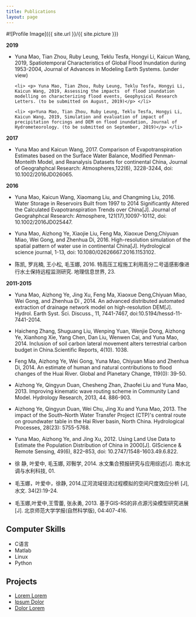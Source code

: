 ```yaml
---
title: Publications
layout: page
---
```

#![Profile Image]({{ site.url }}/{{ site.picture }})


<p style="font-weight:bold;" style="color:blue;">
2019</p>

<ul>
	<li> <p align="left"> Yuna Mao, Tian Zhou, Ruby Leung, Teklu Tesfa, Hongyi Li, Kaicun Wang, 2019, Spatiotemporal Characteristics of Global Flood Inundation during 1953-2004, Journal of Advances in Modeling Earth Systems. (under view)</p> </li>
	
	<li> <p> Yuna Mao, Tian Zhou, Ruby Leung, Teklu Tesfa, Hongyi Li, Kaicun Wang, 2019, Assessing the impacts  of flood inundation modelling on characterizing flood events, Geophysical Research Letters. (to be submitted on August, 2019)</p> </li>

	<li> <p>Yuna Mao, Tian Zhou, Ruby Leung, Teklu Tesfa, Hongyi Li, Kaicun Wang, 2019, Simulation and evaluation of impact of precipitation forcings and DEM on flood inundation, Journal of Hydrometeorology. (to be submitted on September, 2019)</p> </li>

</ul>

 <p style="font-weight:bold;" style="color:blue;">2017</p> 
<ul>	
	<li> <p> Yuna Mao and Kaicun Wang, 2017. Comparison of Evapotranspiration Estimates based on the Surface Water Balance, Modified Penman-Monteith Model, and Reanalysis Datasets for continental China, Journal of Geograhphcal Research: Atmospheres,122(6), 3228-3244, doi: 10.1002/2016JD026065. </p>   </li>
</ul>

<p style="font-weight:bold;" style="color:blue;">
2016</p>


<ul>
    <li> <p>Yuna Mao, Kaicun Wang, Xiaomang Liu, and Changming Liu, 2016. Water Storage in Reservoirs Built from 1997 to 2014 Significantly Altered the Calculated Evapotranspiration Trends over China[J]. Journal of Geograhphcal Research: Atmosphere, 121(17),10097-10112, doi: 10.1002/2016JD025447.</p> </li>
    <li> <p> Yuna Mao, Aizhong Ye, Xiaojie Liu, Feng Ma, Xiaoxue Deng,Chiyuan Miao, Wei Gong, and Zhenhua Di, 2016. High-resolution simulation of the spatial pattern of water use in continental China[J]. Hydrological science journal, 1-13, doi: 10.1080/02626667.2016.1153102.</p> </li>
<li> <p>陈凯, 罗兆楠, 王小松, 毛玉娜, 2016. 特高压工程施工利用高分二号遥感影像进行水土保持远程监测研究. 地理信息世界, 23.</p> </li>
</ul>

<p style="font-weight:bold;" style="color:blue;">
2011-2015</p>

<ul>
<li> <p>
Yuna Mao, Aizhong Ye, Jing Xu, Feng Ma, Xiaoxue Deng,Chiyuan Miao, Wei Gong, and Zhenhua Di , 2014. An advanced distributed automated extraction of drainage network model on high-resolution DEM[J]. Hydrol. Earth Syst. Sci. Discuss., 11, 7441-7467, doi:10.5194/hessd-11-7441-2014.</p> </li>

<li> <p>
Haicheng Zhang, Shuguang Liu, Wenping Yuan, Wenjie Dong, Aizhong Ye, Xianhong Xie, Yang Chen, Dan Liu, Wenwen Cai, and Yuna Mao, 2014. Inclusion of soil carbon lateral movement alters terrestrial carbon budget in China.Scientific Reports, 4(10). 1038.</p> </li>

<li> <p>
Feng Ma, Aizhong Ye, Wei Gong, Yuna Mao, Chiyuan Miao and Zhenhua Di, 2014. An estimate of human and natural contributions to flood changes of the Huai River. Global and Planetary Change, 119(0): 39-50.</p> </li>

<li> <p>
Aizhong Ye, Qingyun Duan, Chesheng Zhan, Zhaofei Liu and Yuna Mao, 2013. Improving kinematic wave routing scheme in Community Land Model. Hydrology Research, 2013, 44. 886-903.</p> </li>

<li> <p>
Aizhong Ye, Qingyun Duan, Wei Chu, Jing Xu and Yuna Mao, 2013. The impact of the South–North Water Transfer Project (CTP)'s central route on groundwater table in the Hai River basin, North China. Hydrological Processes, 28(23): 5755-5768.</p> </li>

<li> <p>
Yuna Mao, Aizhong Ye, and Jing Xu, 2012. Using Land Use Data to Estimate the Population Distribution of China in 2000[J]. GIScience & Remote Sensing, 49(6), 822–853, doi: 10.2747/1548-1603.49.6.822.</p> </li>

<li> <p>
徐 静, 叶爱中, 毛玉娜, 邓斅学, 2014. 水文集合预报研究与应用综述[J]. 南水北调与水利科技, 01.</p> </li>

<li> <p>
毛玉娜，叶爱中，徐静, 2014.辽河流域径流过程模拟的空间尺度效应分析 [J],水文. 34(2):19-24. </p> </li>

 <li> <p>
毛玉娜,叶爱中,王雪蕾, 张永勇, 2013. 基于GIS-RS的非点源污染模型研究进展[J]. 北京师范大学学报(自然科学版), 04:407-416. </p> </li>
</ul>

<h2>Computer Skills</h2>

<ul class="skill-list">
	<li>C语言</li>
	<li>Matlab</li>
	<li>Linux</li>
	<li>Python</li>
</ul>

<h2>Projects</h2>

<ul>
	<li><a href="https://github.com/">Lorem Lorem</a></li>
	<li><a href="https://github.com/">Ipsum Dolor</a></li>
	<li><a href="https://github.com/">Dolor Lorem</a></li>
</ul>
